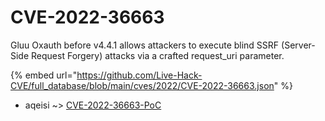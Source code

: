 # CVE-2022-36663

Gluu Oxauth before v4.4.1 allows attackers to execute blind SSRF (Server-Side Request Forgery) attacks via a crafted request_uri parameter.

{% embed url="https://github.com/Live-Hack-CVE/full_database/blob/main/cves/2022/CVE-2022-36663.json" %}


* aqeisi ~> [CVE-2022-36663-PoC](https://zeste.alice-snow.ru/2022/database/cve-2022-36663/cve-2022-36663-poc-aqeisi)